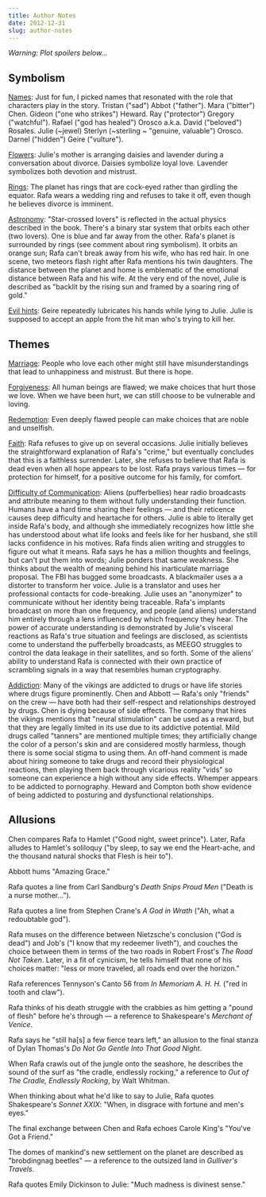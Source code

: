 ```yaml
---
title: Author Notes
date: 2012-12-31
slug: author-notes
---
```

*Warning: Plot spoilers below...*

## Symbolism

<u>Names</u>: Just for fun, I picked names that resonated with the role that characters play in the story. Tristan ("sad") Abbot ("father"). Mara ("bitter") Chen. Gideon ("one who strikes") Heward. Ray ("protector") Gregory ("watchful"). Rafael ("god has healed") Orosco a.k.a. David ("beloved") Rosales. Julie (~jewel) Sterlyn (~sterling ~ "genuine, valuable") Orosco. Darnel ("hidden") Geire ("vulture").

<u>Flowers</u>: Julie's mother is arranging daisies and lavender during a conversation about divorce. Daisies symbolize loyal love. Lavender symbolizes both devotion and mistrust.

<u>Rings</u>: The planet has rings that are cock-eyed rather than girdling the equator. Rafa wears a wedding ring and refuses to take it off, even though he believes divorce is imminent.

<u>Astronomy</u>: "Star-crossed lovers" is reflected in the actual physics described in the book. There's a binary star system that orbits each other (two lovers). One is blue and far away from the other. Rafa's planet is surrounded by rings (see comment about ring symbolism). It orbits an orange sun; Rafa can't break away from his wife, who has red hair. In one scene, two meteors flash right after Rafa mentions his twin daughters. The distance between the planet and home is emblematic of the emotional distance between Rafa and his wife. At the very end of the novel, Julie is described as "backlit by the rising sun and framed by a soaring ring of gold."

<u>Evil hints</u>: Geire repeatedly lubricates his hands while lying to Julie. Julie is supposed to accept an apple from the hit man who's trying to kill her.

## Themes

<u>Marriage</u>: People who love each other might still have misunderstandings that lead to unhappiness and mistrust. But there is hope.

<u>Forgiveness</u>: All human beings are flawed; we make choices that hurt those we love. When we have been hurt, we can still choose to be vulnerable and loving.

<u>Redemption</u>: Even deeply flawed people can make choices that are noble and unselfish.

<u>Faith</u>: Rafa refuses to give up on several occasions. Julie initially believes the straightforward explanation of Rafa's "crime," but eventually concludes that this is a faithless surrender. Later, she refuses to believe that Rafa is dead even when all hope appears to be lost. Rafa prays various times &mdash; for protection for himself, for a positive outcome for his family, for comfort.

<u>Difficulty of Communication</u>: Aliens (pufferbellies) hear radio broadcasts and attribute meaning to them without fully understanding their function. Humans have a hard time sharing their feelings &mdash; and their reticence causes deep difficulty and heartache for others. Julie is able to literally get inside Rafa's body, and although she immediately recognizes how little she has understood about what life looks and feels like for her husband, she still lacks confidence in his motives. Rafa finds alien writing and struggles to figure out what it means. Rafa says he has a million thoughts and feelings, but can't put them into words; Julie ponders that same weakness. She thinks about the wealth of meaning behind his inarticulate marriage proposal. The FBI has bugged some broadcasts. A blackmailer uses a a distorter to transform her voice. Julie is a translator and uses her professional contacts for code-breaking. Julie uses an "anonymizer" to communicate without her identity being traceable. Rafa's implants broadcast on more than one frequency, and people (and aliens) understand him entirely through a lens influenced by which frequency they hear. The power of accurate understanding is demonstrated by Julie's visceral reactions as Rafa's true situation and feelings are disclosed, as scientists come to understand the pufferbelly broadcasts, as MEEGO struggles to control the data leakage in their satellites, and so forth. Some of the aliens' ability to understand Rafa is connected with their own practice of scrambling signals in a way that resembles human cryptography.

<u>Addiction</u>: Many of the vikings are addicted to drugs or have life stories where drugs figure prominently. Chen and Abbott &mdash; Rafa's only "friends" on the crew &mdash; have both had their self-respect and relationships destroyed by drugs. Chen is dying because of side effects. The company that hires the vikings mentions that "neural stimulation" can be used as a reward, but that they are legally limited in its use due to its addictive potential. Mild drugs called "tanners" are mentioned multiple times; they artificially change the color of a person's skin and are considered mostly harmless, though there is some social stigma to using them. An off-hand comment is made about hiring someone to take drugs and record their physiological reactions, then playing them back through vicarious reality "vids" so someone can experience a high without any side effects. Whemper appears to be addicted to pornography. Heward and Compton both show evidence of being addicted to posturing and dysfunctional relationships.

## Allusions

Chen compares Rafa to Hamlet ("Good night, sweet prince"). Later, Rafa alludes to Hamlet's soliloquy ("by sleep, to say we end the Heart-ache, and the thousand natural shocks that Flesh is heir to").

Abbott hums "Amazing Grace."

Rafa quotes a line from Carl Sandburg's <em>Death Snips Proud Men</em> ("Death is a nurse mother...").<b>
</b>

Rafa quotes a line from Stephen Crane's <em>A God in Wrath</em> ("Ah, what a redoubtable god").

Rafa muses on the difference between Nietzsche's conclusion ("God is dead") and Job's ("I know that my redeemer liveth"), and couches the choice between them in terms of the two roads in Robert Frost's <em>The Road Not Taken</em>. Later, in a fit of cynicism, he tells himself that none of his choices matter: "less or more traveled, all roads end over the horizon."

Rafa references Tennyson's Canto 56 from <em>In Memoriam A. H. H.</em> ("red in tooth and claw").

Rafa thinks of his death struggle with the crabbies as him getting a "pound of flesh" before he's through &mdash; a reference to Shakespeare's <em>Merchant of Venice</em>.

Rafa says he "still ha[s] a few fierce tears left," an allusion to the final stanza of Dylan Thomas's <em>Do Not Go Gentle Into That Good Night</em>.

When Rafa crawls out of the jungle onto the seashore, he describes the sound of the surf as "the cradle, endlessly rocking," a reference to <em>Out of The Cradle, Endlessly Rocking</em>, by Walt Whitman.

When thinking about what he'd like to say to Julie, Rafa quotes Shakespeare's <em>Sonnet XXIX</em>: "When, in disgrace with fortune and men's eyes."

The final exchange between Chen and Rafa echoes Carole King's "You've Got a Friend."

The domes of mankind's new settlement on the planet are described as "brobdingnag beetles" &mdash; a reference to the outsized land in <em>Gulliver's Travels</em>.

Rafa quotes Emily Dickinson to Julie: "Much madness is divinest sense."